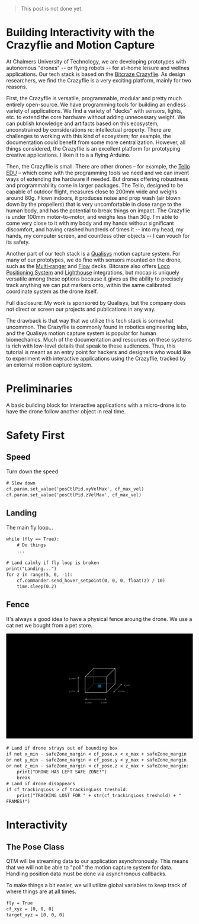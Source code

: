 <div class="container container-lg py-5 mx-auto" markdown="1">

> This post is not done yet.

# Building Interactivity with the Crazyflie and Motion Capture

At Chalmers University of Technology, we are developing prototypes with autonomous "drones" -- or flying robots -- for at-home leisure and wellnes applications. Our tech stack is based on the [Bitcraze Crazyflie](https://www.bitcraze.io/). As design researchers, we find the Crazyflie is a very exciting platform, mainly for two reasons.

First, the Crazyflie is versatile, programmable, modular and pretty much entirely open-source. We have programming tools for building an endless variety of applications.  We find a variety of "decks" with sensors, lights, etc. to extend the core hardware without adding unnecessary weight. We can publish knowledge and artifacts based on this ecosystem, unconstrained by considerations re: intellectual property. There are challenges to working with this kind of ecosystem; for example, the documentation could benefit from some more centralization. However, all things considered, the Crazyflie is an excellent platform for prototyping creative applications. I liken it to a a flying Arduino.

Then, the Crazyflie is small. There are other drones – for example, the [Tello EDU](https://www.ryzerobotics.com/tello-edu) – which come with the programming tools we need and we can invent ways of extending the hardware if needed. But drones offering robustness and programmability come in larger packages. The Tello, designed to be capable of outdoor flight, measures close to 200mm wide and weighs around 80g. Flown indoors, it produces noise and prop wash (air blown down by the propellers) that is very uncomfortable in close range to the human body, and has the potential to break things on impact. The Crazyflie is under 100mm motor-to-motor, and weighs less than 30g. I'm able to come very close to it with my body and my hands without significant discomfort, and having crashed hundreds of times it -- into my head, my hands, my computer screen, and countless other objects -- I can vouch for its safety.

Another part of our tech stack is a [Qualisys](https://www.qualisys.com/) motion capture system. For many of our prototypes, we do fine with sensors mounted on the drone, such as the [Multi-ranger](https://www.bitcraze.io/products/multi-ranger-deck/) and [Flow](https://www.bitcraze.io/products/flow-deck-v2/) decks. Bitcraze also offers [Loco Positioning System](https://www.bitcraze.io/products/loco-positioning-system/) and [Lighthouse](https://www.bitcraze.io/products/lighthouse-positioning-deck/) integrations, but mocap is uniquely versatile among these options because it gives us the ability to precisely track anything we can put markers onto, within the same calibrated coordinate system as the drone itself.

<p class="small">Full disclosure: My work is sponsored by Qualisys, but the company does not direct or screen our projects and publications in any way.</p>

The drawback is that way that we utilize this tech stack is somewhat uncommon. The Crazyflie is commonly found in robotics engineering labs, and the Qualisys motion capture system is popular for human biomechanics. Much of the documentation and resources on these systems is rich with low-level details that speak to these audiences. Thus, this tutorial is meant as an entry point for hackers and designers who would like to experiment with interactive applications using the Crazyflie, tracked by an external motion capture system.


# Preliminaries

A basic building block for interactive applications with a micro-drone is to have the drone follow another object in real time.

# Safety First

## Speed

Turn down the speed

    # Slow down
    cf.param.set_value('posCtlPid.xyVelMax', cf_max_vel)
    cf.param.set_value('posCtlPid.zVelMax', cf_max_vel)

## Landing

The main fly loop...

    while (fly == True):
        # Do things
        ...
    
    # Land calmly if fly loop is broken
    print("Landing...")
    for z in range(5, 0, -1):
        cf.commander.send_hover_setpoint(0, 0, 0, float(z) / 10)
        time.sleep(0.2)

## Fence

It's always a good idea to have a physical fence aroung the drone. We use a cat net we bought from a pet store.

![Virtual fence confining drone to a safe zone](/img/crazyflie_fence.png)

    # Land if drone strays out of bounding box
    if not x_min - safeZone_margin < cf_pose.x < x_max + safeZone_margin
    or not y_min - safeZone_margin < cf_pose.y < y_max + safeZone_margin
    or not z_min - safeZone_margin < cf_pose.z < z_max + safeZone_margin:
        print("DRONE HAS LEFT SAFE ZONE!")
        break
    # Land if drone disappears
    if cf_trackingLoss > cf_trackingLoss_treshold:
        print("TRACKING LOST FOR " + str(cf_trackingLoss_treshold) + " FRAMES!")

# Interactivity

## The Pose Class

QTM will be streaming data to our application asynchronously. This means that we will not be able to "poll" the motion capture system for data. Handling position data must be done via asynchronous callbacks.

To make things a bit easier, we will utilize global variables to keep track of where things are at all times.

    fly = True
    cf_xyz = [0, 0, 0]
    target_xyz = [0, 0, 0]
    
